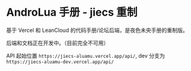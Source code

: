 # AndroLua 手册 - jiecs 重制

基于 Vercel 和 LeanCloud 的代码手册/论坛后端，是夜色未央手册的重制版。

后端和文档正在开发中。（目前完全不可用）

API 起始位置 `https://jiecs-aluamu.vercel.app/api/`, dev 分支为 `https://jiecs-aluamu-dev.vercel.app/api/`

